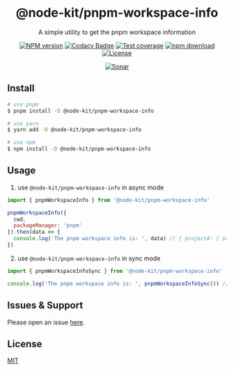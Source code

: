 <div style="text-align: center;" align="center">

# @node-kit/pnpm-workspace-info

A simple utility to get the pnpm workspace information

[![NPM version][npm-image]][npm-url]
[![Codacy Badge][codacy-image]][codacy-url]
[![Test coverage][codecov-image]][codecov-url]
[![npm download][download-image]][download-url]
[![License][license-image]][license-url]

[![Sonar][sonar-image]][sonar-url]

</div>

## Install

```bash
# use pnpm
$ pnpm install -D @node-kit/pnpm-workspace-info

# use yarn
$ yarn add -D @node-kit/pnpm-workspace-info

# use npm
$ npm install -D @node-kit/pnpm-workspace-info
```

## Usage

1. use `@node-kit/pnpm-workspace-info` in async mode

```js
import { pnpmWorkspaceInfo } from '@node-kit/pnpm-workspace-info'

pnpmWorkspaceInfo({
  cwd,
  packageManager: 'pnpm'
}).then(data => {
  console.log('The pnpm workspace info is: ', data) // { projectA: { path: 'packages/projectA' } }
})
```

2. use `@node-kit/pnpm-workspace-info` in sync mode

```js
import { pnpmWorkspaceInfoSync } from '@node-kit/pnpm-workspace-info'

console.log('The pnpm workspace info is: ', pnpmWorkspaceInfoSync()) // { projectA: { path: 'packages/projectA' } }
```

## Issues & Support

Please open an issue [here](https://github.com/saqqdy/node-kit/issues).

## License

[MIT](LICENSE)

[npm-image]: https://img.shields.io/npm/v/@node-kit/pnpm-workspace-info.svg?style=flat-square
[npm-url]: https://npmjs.org/package/@node-kit/pnpm-workspace-info
[codacy-image]: https://app.codacy.com/project/badge/Grade/f70d4880e4ad4f40aa970eb9ee9d0696
[codacy-url]: https://www.codacy.com/gh/saqqdy/@node-kit/pnpm-workspace-info/dashboard?utm_source=github.com&utm_medium=referral&utm_content=saqqdy/@node-kit/pnpm-workspace-info&utm_campaign=Badge_Grade
[codecov-image]: https://img.shields.io/codecov/c/github/saqqdy/@node-kit/pnpm-workspace-info.svg?style=flat-square
[codecov-url]: https://codecov.io/github/saqqdy/@node-kit/pnpm-workspace-info?branch=master
[download-image]: https://img.shields.io/npm/dm/@node-kit/pnpm-workspace-info.svg?style=flat-square
[download-url]: https://npmjs.org/package/@node-kit/pnpm-workspace-info
[license-image]: https://img.shields.io/badge/License-MIT-blue.svg
[license-url]: LICENSE
[sonar-image]: https://sonarcloud.io/api/project_badges/quality_gate?project=saqqdy_node-kit
[sonar-url]: https://sonarcloud.io/dashboard?id=saqqdy_node-kit
